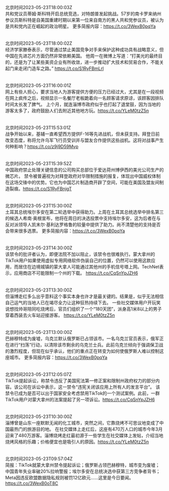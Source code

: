 北京时间2023-05-23T18:00:03Z<br>共和党议员蒂姆·斯科特开启总统竞选，对特朗普发起挑战。57岁的南卡罗来纳州参议员斯科特是自美国重建时期以来第一位来自南方的黑人共和党参议员，被认为是共和党内正在崛起的政治明星。
更多简报内容：https://t.co/3WexB0pqYa<br><br><br>北京时间2023-05-23T18:00:02Z<br>经济学家滕泰表示，尽管通过禁止美国竞争对手来保护这种成功具有战略意义，但中国在先进芯片方面仍然非常依赖美国。
他周一在微博上写道：“打美光的最终目的，还是为了让某些美资企业有所收敛，进一步推动扩大技术和贸易合作，不能关起门来走闭门造车之路。” https://t.co/S1RyFBmLrl<br><br><br>北京时间2023-05-23T16:00:01Z<br>网上有些人担心，要求当地人为游客提供方便的压力已经过大，尤其是在一段视频在网上疯传之后，视频显示一名餐厅老板跪着向一名顾客请求原谅，该顾客因排队时间太长发了脾气。
上个月，就连淄博市政府似乎也打起了退堂鼓，因为当地的游客太多了，政府鼓励人们去附近其他地方玩。https://t.co/YLeM0tzZ5n<br><br><br>北京时间2023-05-23T15:53:01Z<br>战争开始以来，基辅一直希望西方提供F-16等先进战机，但未获支持。拜登日前改变态度，称将允许乌军飞行员受训并与盟友合作提供这些战机。这将对战事产生何种影响？https://t.co/z9j9D59Mvp<br><br><br>北京时间2023-05-23T15:39:52Z<br>中国政府禁止处理关键信息的公司购买总部位于爱达荷州博伊西的美光公司生产的微芯片。
禁令被普遍视为对拜登政府对华限制措施的报复，体现出中国威权体制在这场交锋中的优势。它也为中国芯片制造商开辟了空间，可能在美国及盟友间制造裂痕。https://t.co/S1RyFBnjgT<br><br><br>北京时间2023-05-23T15:30:00Z<br>土耳其总统埃尔多安在第二轮选举中获得助力。上周在土耳其总统选举中排名第三的候选人希南·奥根宣布，他将在周日的决选投票中支持埃尔多安，这为后者在与反对派领导人凯末尔·基利达罗格鲁的较量中提供了助力。尚不清楚他的支持是否会带来很多选票。
更多简报内容：https://t.co/3WexB0pqYa<br><br><br>北京时间2023-05-23T14:30:00Z<br>该禁令的批评者认为，即便法院不加以阻止，该禁令也很难执行。蒙大拿州的TikTok用户如果使用虚拟专用网络软件伪装自己的位置，仍然可以使用这款应用，而居住在边境城镇的蒙大拿人可能通过其他州的手机信号塔上网。TechNet表示，应用商店不可能限制一个州的下载。 https://t.co/CqSnYpJZH6<br><br><br>北京时间2023-05-23T13:30:00Z<br>但淄博走红多么出乎意料这个事实本身也许才是最关键的。结果是，似乎无法相信自己运气的当地人已在竭尽全力让这种狂热持续下去。
一些社交媒体用户开玩笑说想找帅哥陪同吃烧烤后，官员们组织了一个“180天团”，派身高1米8以上的男子穿着西装去火车站迎接游客。
https://t.co/YLeM0tzZ5n<br><br><br>北京时间2023-05-23T13:00:00Z<br>巴赫穆特成为废墟，乌克兰默认俄罗斯已占领该市。一名乌克兰官员表示，俄军正在进行“扫荡”行动，以清除该市剩余的乌克兰士兵。此前乌克兰倾向于强调保卫战的激烈程度，但现在似乎承认，他们的重点正在转变为如何使俄罗斯人难以控制这座城市。
更多简报内容：https://t.co/3WexB0pqYa<br><br><br>北京时间2023-05-23T12:05:07Z<br>TikTok提起诉讼，称禁令违反了美国宪法第一修正案和限制州政府权力的部分内容。该公司在诉讼中表示，这一禁令“违宪关闭该应用上所有人的发言平台”。
该禁令已成为是否可以出于国家安全考虑禁用TikTok的一个测试案例。此前，一群TikTok用户对蒙大拿州的法案提起了另一项诉讼。https://t.co/CqSnYpJZH6<br><br><br>北京时间2023-05-23T10:30:00Z<br>淄博曾是山东一座默默无闻的化工城市，突然之间，它靠烧烤不可思议地变成了中国最热门的旅游目的地。
在社交媒体上走红后，这座有470万人口的城市今年3月迎来了480万游客。淄博烧烤走红最初源于一些学生在社交媒体上发帖，介绍当地烧烤风格的乐趣；价格便宜也是吸引人的原因。https://t.co/YLeM0tzZ5n<br><br><br>北京时间2023-05-23T09:57:04Z<br>简报：TikTok就蒙大拿州禁令提起诉讼；俄罗斯占领巴赫穆特，城市变为废墟；中国青年失业率破20%拉响警报；埃尔多安在总统决选中获第三方竞争者背书；Meta因违反欧盟数据隐私规则被罚12亿欧元……这里是今日要闻。https://t.co/3WexB0oT8C<br><br><br>